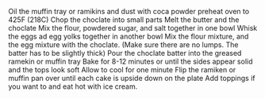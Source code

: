 Oil the muffin tray or ramikins and dust with coca powder
preheat oven to 425F (218C)
Chop the choclate into small parts
Melt the butter and the choclate
Mix the flour, powdered sugar, and salt together in one bowl
Whisk the eggs ad egg yolks together in another bowl
Mix the flour mixture, and the egg mixture with the choclate. (Make sure there are no lumps. The batter has to be slightly thick)
Pour the choclate batter into the greased ramekin or muffin tray
Bake for 8-12 minutes or until the sides appear solid and the tops look soft
Allow to cool for one minute
Flip the ramiken or muffin pan over until each cake is upside down on the plate
Add toppings if you want to and eat hot with ice cream. 